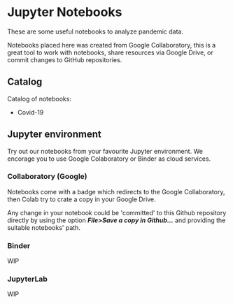 # Jupyter Notebooks

These are some useful notebooks to analyze pandemic data.

Notebooks placed here was created from Google Collaboratory, this is a great tool to work with notebooks, share resources via Google Drive, or commit changes to GitHub repositories.

## Catalog

Catalog of notebooks:

- Covid-19


## Jupyter environment

Try out our notebooks from your favourite Jupyter environment. We encorage you to use Google Colaboratory or Binder as cloud services.
 
### Collaboratory (Google)

Notebooks come with a badge which redirects to the Google Collaboratory, then Colab try to crate a copy in your Google Drive.

Any change in your notebook could be 'committed' to this Github repository directly by using the option ***File>Save a copy in Github...*** and providing the suitable notebooks' path.

### Binder

WIP

### JupyterLab

WIP